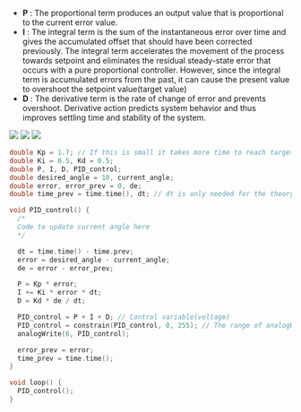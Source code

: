 * **P** : The proportional term produces an output value that is proportional to the current error value.
* **I** : The integral term is the sum of the instantaneous error over time and gives the accumulated offset that should have been corrected previously. 
The integral term accelerates the movement of the process towards setpoint and eliminates the residual steady-state error that occurs with a pure proportional controller. 
However, since the integral term is accumulated errors from the past, it can cause the present value to overshoot the setpoint value(target value)
* **D** : The derivative term is the rate of change of error and prevents overshoot. Derivative action predicts system behavior and thus improves settling time and 
stability of the system.

<img src="https://user-images.githubusercontent.com/67142421/148653901-3497dcdd-c0d1-4f1e-b59c-9adde9259e48.png">
<img src="https://user-images.githubusercontent.com/67142421/148654000-3df7e315-1842-421e-a38d-8ee38b75041f.png">
<img src="https://user-images.githubusercontent.com/67142421/148653837-4aafcccb-372d-4aa7-a78e-79ec43f2236f.png">

~~~C
double Kp = 1.7; // If this is small it takes more time to reach target, and if it's big overshoot the target.
double Ki = 0.5, Kd = 0.5;
double P, I, D, PID_control;
double desired_angle = 10, current_angle;
double error, error_prev = 0, de;
double time_prev = time.time(), dt; // dt is only needed for the theory with calculus, it's not needed actually in real life

void PID_control() {
  /*
  Code to update current angle here
  */ 

  dt = time.time() - time.prev; 
  error = desired_angle - current_angle;
  de = error - error_prev;

  P = Kp * error;
  I += Ki * error * dt;
  D = Kd * de / dt;

  PID_control = P + I + D; // Control variable(voltage)
  PID_control = constrain(PID_control, 0, 255); // The range of analogWrite() is 1 byte(255)
  analogWrite(6, PID_control);

  error_prev = error;
  time_prev = time.time();
}

void loop() {
  PID_control();
}
~~~
